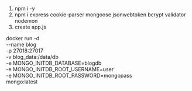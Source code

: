 1. npm i -y
2. npm i express cookie-parser mongoose jsonwebtoken bcrypt validator nodemon
3. create app.js

docker run -d \
  --name blog \
  -p 27018:27017 \
  -v blog_data:/data/db \
  -e MONGO_INITDB_DATABASE=blogdb \
  -e MONGO_INITDB_ROOT_USERNAME=user \
  -e MONGO_INITDB_ROOT_PASSWORD=mongopass \
  mongo:latest